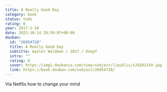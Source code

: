 ```yaml
---
title: A Really Good Day
category: book
status: todo
rating: 0
year: 2017-1-10
date: 2023-10-14 20:59:07+08:00
douban:
  id: "26954728"
  title: A Really Good Day
  subtitle: Ayelet Waldman / 2017 / Knopf
  intro: ""
  rating: 0
  cover: https://img1.doubanio.com/view/subject/l/public/s29281319.jpg
  link: https://book.douban.com/subject/26954728/
---
```


Via Netflix how to change your mind 

